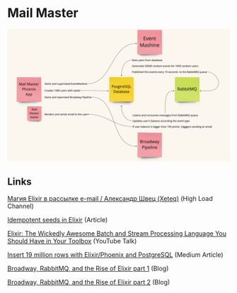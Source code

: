 # Mail Master

![Architectual overview](image.png)

## Links

[Магия Elixir в рассылке e-mail / Александр Швец (Xeteq)](https://www.youtube.com/watch?v=aovuXqDrtNo) (High Load Channel)

[Idempotent seeds in Elixir](https://bitcrowd.dev/idempotent-seeds-in-elixir/) (Article)

[Elixir: The Wickedly Awesome Batch and Stream Processing Language You Should Have in Your Toolbox](https://www.youtube.com/watch?v=4c6tY0dLni4&t=2s) (YouTube Talk)

[Insert 19 million rows with Elixir/Phoenix and PostgreSQL](https://medium.com/@r_trojanowski/working-with-a-huge-dataset-with-elixir-and-phoenix-94875e4169a5) (Medium Article)

[Broadway, RabbitMQ, and the Rise of Elixir part 1](https://akoutmos.com/post/broadway-rabbitmq-and-the-rise-of-elixir) (Blog)

[Broadway, RabbitMQ, and the Rise of Elixir part 2](https://akoutmos.com/post/broadway-rabbitmq-and-the-rise-of-elixir-two/) (Blog)
 
